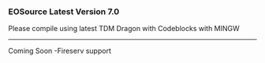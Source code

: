 ### EOSource Latest Version 7.0

Please compile using latest TDM Dragon with Codeblocks with MINGW

---
Coming Soon
-Fireserv support
